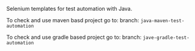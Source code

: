 Selenium templates for test automation with Java.

To check and use maven basd project go to:
branch: `java-maven-test-automation`

To check and use gradle based project go to:
branch: `jave-gradle-test-automation`
